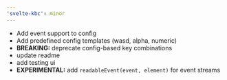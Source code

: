 ```yaml
---
'svelte-kbc': minor
---
```


- Add event support to config
- Add predefined config templates (wasd, alpha, numeric)
- **BREAKING:** deprecate config-based key combinations
- update readme
- add testing ui
- **EXPERIMENTAL:** add `readableEvent(event, element)` for event streams
